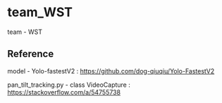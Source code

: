 # team_WST
team - WST

## Reference
model - Yolo-fastestV2 : https://github.com/dog-qiuqiu/Yolo-FastestV2

pan_tilt_tracking.py - class VideoCapture : https://stackoverflow.com/a/54755738
